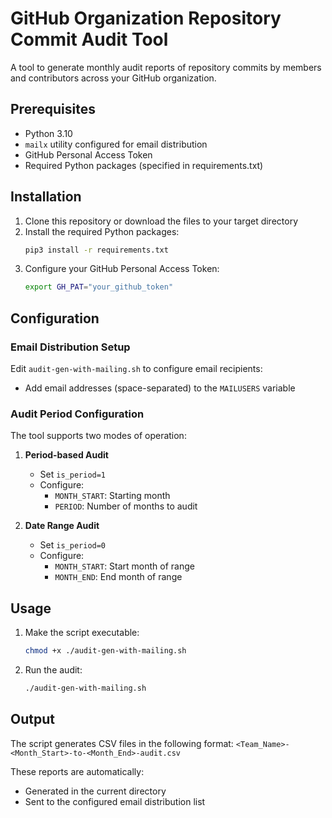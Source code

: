 # GitHub Organization Repository Commit Audit Tool

A tool to generate monthly audit reports of repository commits by members and contributors across your GitHub organization.

## Prerequisites

- Python 3.10
- `mailx` utility configured for email distribution
- GitHub Personal Access Token
- Required Python packages (specified in requirements.txt)

## Installation

1. Clone this repository or download the files to your target directory
2. Install the required Python packages:
   ```bash
   pip3 install -r requirements.txt
   ```
3. Configure your GitHub Personal Access Token:
   ```bash
   export GH_PAT="your_github_token"
   ```

## Configuration

### Email Distribution Setup

Edit `audit-gen-with-mailing.sh` to configure email recipients:
- Add email addresses (space-separated) to the `MAILUSERS` variable

### Audit Period Configuration

The tool supports two modes of operation:

1. **Period-based Audit**
   - Set `is_period=1`
   - Configure:
     - `MONTH_START`: Starting month
     - `PERIOD`: Number of months to audit

2. **Date Range Audit**
   - Set `is_period=0`
   - Configure:
     - `MONTH_START`: Start month of range
     - `MONTH_END`: End month of range

## Usage

1. Make the script executable:
   ```bash
   chmod +x ./audit-gen-with-mailing.sh
   ```

2. Run the audit:
   ```bash
   ./audit-gen-with-mailing.sh
   ```

## Output

The script generates CSV files in the following format:
`<Team_Name>-<Month_Start>-to-<Month_End>-audit.csv`

These reports are automatically:
- Generated in the current directory
- Sent to the configured email distribution list
